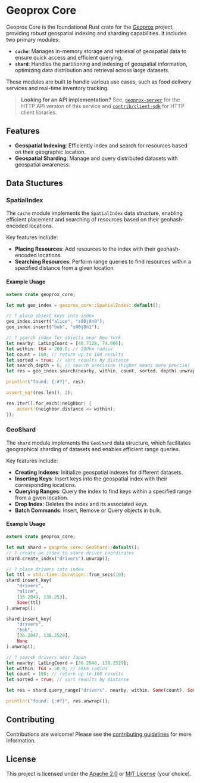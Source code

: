# Geoprox Core

Geoprox Core is the foundational Rust crate for the [Geoprox](https://github.com/ezrasingh/geoprox/) project, providing robust geospatial indexing and sharding capabilities. It includes two primary modules:

- **`cache`**: Manages in-memory storage and retrieval of geospatial data to ensure quick access and efficient querying.
- **`shard`**: Handles the partitioning and indexing of geospatial information, optimizing data distribution and retrieval across large datasets.

These modules are built to handle various use cases, such as food delivery services and real-time inventory tracking.

> **Looking for an API implementation?** See, [`geoprox-server`](https://crates.io/crates/geoprox-server/) for the HTTP API version of this service and [`contrib/client-sdk`](https://github.com/ezrasingh/geoprox/tree/main/contrib/client-sdk) for HTTP client libraries.

## Features

- **Geospatial Indexing**: Efficiently index and search for resources based on their geographic location.
- **Geospatial Sharding**: Manage and query distributed datasets with geospatial awareness.

## Data Stuctures

### SpatialIndex

The `cache` module implements the `SpatialIndex` data structure, enabling efficient placement and searching of resources based on their geohash-encoded locations.

Key features include:

- **Placing Resources**: Add resources to the index with their geohash-encoded locations.
- **Searching Resources**: Perform range queries to find resources within a specified distance from a given location.

#### Example Usage

```rust
extern crate geoprox_core;

let mut geo_index = geoprox_core::SpatialIndex::default();

// ? place object keys into index
geo_index.insert("alice", "s00j8n0");
geo_index.insert("bob", "s00j8n1");

// ? search index for objects near New York
let nearby: LatLngCoord = [40.7128, 74.006];
let within: f64 = 200.0; // 200km radius
let count = 100; // return up to 100 results
let sorted = true; // sort results by distance
let search_depth = 6; // search precision (higher means more precise)
let res = geo_index.search(nearby, within, count, sorted, depth).unwrap();

println!("found: {:#?}", res);

assert_eq!(res.len(), 2);

res.iter().for_each(|neighbor| {
    assert!(neighbor.distance <= within);
});
```

### GeoShard

The `shard` module implements the `GeoShard` data structure, which facilitates geographical sharding of datasets and enables efficient range queries.

Key features include:

- **Creating Indexes**: Initialize geospatial indexes for different datasets.
- **Inserting Keys**: Insert keys into the geospatial index with their corresponding locations.
- **Querying Ranges**: Query the index to find keys within a specified range from a given location.
- **Drop Index**: Deletes the index and its associated keys.
- **Batch Commands**: Insert, Remove or Query objects in bulk.

#### Example Usage

```rust
extern crate geoprox_core;

let mut shard = geoprox_core::GeoShard::default();
// ? create an index to store driver coordinates
shard.create_index("drivers").unwrap();

// ? place drivers into index
let ttl = std::time::Duration::from_secs(10);
shard.insert_key(
    "drivers",
    "alice",
    [36.2049, 138.253],
    Some(ttl)
).unwrap();

shard.insert_key(
    "drivers",
    "bob",
    [36.2047, 138.2528],
    None
).unwrap();

// ? search drivers near Japan
let nearby: LatLngCoord = [36.2048, 138.2529];
let within: f64 = 50.0; // 50km radius
let count = 100; // return up to 100 results
let sorted = true; // sort results by distance

let res = shard.query_range("drivers", nearby, within, Some(count), Some(sorted));

println!("found: {:#?}", res.unwrap());
```

## Contributing

Contributions are welcome! Please see the [contributing guidelines](https://github.com/ezrasingh/geoprox/blob/main/CONTRIBUTING.md) for more information.

## License

This project is licensed under the [Apache 2.0](https://github.com/ezrasingh/geoprox/tree/main/LICENSE-APACHE) or [MIT License](https://github.com/ezrasingh/geoprox/tree/main/LICENSE-MIT) (your choice).
